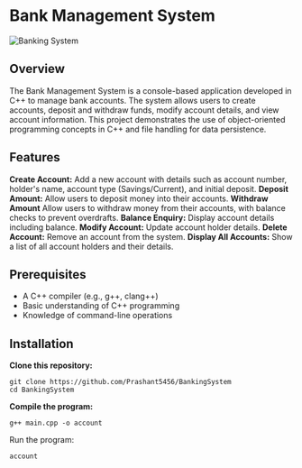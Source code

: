 # Bank Management System

![Banking System](https://github.com/Pankaj6135/BankingSystem/blob/main/Banking%20System1.webp)

## Overview
The Bank Management System is a console-based application developed in C++ to manage bank accounts. The system allows users to create accounts, deposit and withdraw funds, modify account details, and view account information. This project demonstrates the use of object-oriented programming concepts in C++ and file handling for data persistence.

## Features
**Create Account:** Add a new account with details such as account number, holder's name, account type (Savings/Current), and initial deposit.
**Deposit Amount:** Allow users to deposit money into their accounts.
**Withdraw Amount**  Allow users to withdraw money from their accounts, with balance checks to prevent overdrafts.
**Balance Enquiry:** Display account details including balance.
**Modify Account:** Update account holder details.
**Delete Account:** Remove an account from the system.
**Display All Accounts:** Show a list of all account holders and their details.

## Prerequisites
- A C++ compiler (e.g., g++, clang++)
- Basic understanding of C++ programming
- Knowledge of command-line operations

## Installation

**Clone this repository:**
```
git clone https://github.com/Prashant5456/BankingSystem
cd BankingSystem
```
**Compile the program:**
```
g++ main.cpp -o account
```
Run the program:
```
account
```
